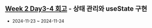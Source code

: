 ## [Week 2 Day3-4 회고](https://github.com/solp721/whatever_react?tab=readme-ov-file#week-2) - 상태 관리와 useState 구현 
- 2024-11-23 ~ 2024-11-24
